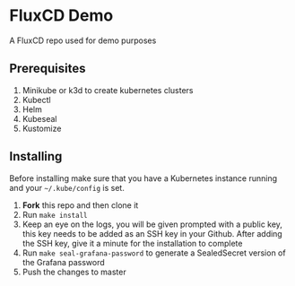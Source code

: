 # FluxCD Demo
A FluxCD repo used for demo purposes

## Prerequisites

1. Minikube or k3d to create kubernetes clusters
2. Kubectl
3. Helm
4. Kubeseal 
5. Kustomize

## Installing
Before installing make sure that you have a Kubernetes instance running and your `~/.kube/config` is set.

1. **Fork** this repo and then clone it
2. Run `make install`
3. Keep an eye on the logs, you will be given prompted with a public key, this key needs to be added as an SSH key in your Github. After adding the SSH key, give it a minute for the installation to complete
4. Run `make seal-grafana-password` to generate a SealedSecret version of the Grafana password
5. Push the changes to master